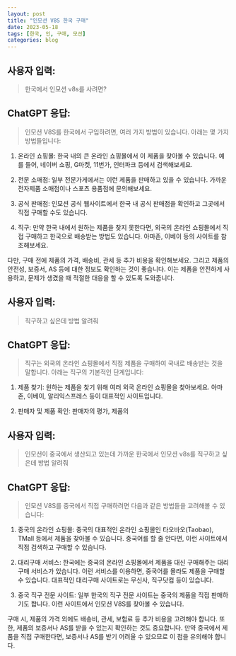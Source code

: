 ```yaml
---
layout: post
title: "인모션 V8S 한국 구매"
date: 2023-05-18
tags: [한국, 인, 구매, 모션]
categories: blog
---
```


## 사용자 입력:
> 한국에서 인모션 v8s를 사려면?

## ChatGPT 응답:
> 인모션 V8S를 한국에서 구입하려면, 여러 가지 방법이 있습니다. 아래는 몇 가지 방법들입니다:

1. 온라인 쇼핑몰: 한국 내의 큰 온라인 쇼핑몰에서 이 제품을 찾아볼 수 있습니다. 예를 들어, 네이버 쇼핑, G마켓, 11번가, 인터파크 등에서 검색해보세요.

2. 전문 소매점: 일부 전문가게에서는 이런 제품을 판매하고 있을 수 있습니다. 가까운 전자제품 소매점이나 스포츠 용품점에 문의해보세요.

3. 공식 판매점: 인모션 공식 웹사이트에서 한국 내 공식 판매점을 확인하고 그곳에서 직접 구매할 수도 있습니다.

4. 직구: 만약 한국 내에서 원하는 제품을 찾지 못한다면, 외국의 온라인 쇼핑몰에서 직접 구매하고 한국으로 배송받는 방법도 있습니다. 아마존, 이베이 등의 사이트를 참조해보세요.

다만, 구매 전에 제품의 가격, 배송비, 관세 등 추가 비용을 확인해보세요. 그리고 제품의 안전성, 보증서, AS 등에 대한 정보도 확인하는 것이 좋습니다. 이는 제품을 안전하게 사용하고, 문제가 생겼을 때 적절한 대응을 할 수 있도록 도와줍니다.


## 사용자 입력:
> 직구하고 싶은데 방법 알려줘

## ChatGPT 응답:
> 직구는 외국의 온라인 쇼핑몰에서 직접 제품을 구매하여 국내로 배송받는 것을 말합니다. 아래는 직구의 기본적인 단계입니다:

1. 제품 찾기: 원하는 제품을 찾기 위해 여러 외국 온라인 쇼핑몰을 찾아보세요. 아마존, 이베이, 알리익스프레스 등이 대표적인 사이트입니다.

2. 판매자 및 제품 확인: 판매자의 평가, 제품의

## 사용자 입력:
> 인모션이 중국에서 생산되고 있는데 가까운 한국에서 인모션 v8s를 직구하고 싶은데 방법 알려줘

## ChatGPT 응답:
> 인모션 V8S를 중국에서 직접 구매하려면 다음과 같은 방법들을 고려해볼 수 있습니다:

1. 중국의 온라인 쇼핑몰: 중국의 대표적인 온라인 쇼핑몰인 타오바오(Taobao), TMall 등에서 제품을 찾아볼 수 있습니다. 중국어를 할 줄 안다면, 이런 사이트에서 직접 검색하고 구매할 수 있습니다. 

2. 대리구매 서비스: 한국에는 중국의 온라인 쇼핑몰에서 제품을 대신 구매해주는 대리구매 서비스가 있습니다. 이런 서비스를 이용하면, 중국어를 몰라도 제품을 구매할 수 있습니다. 대표적인 대리구매 사이트로는 무신사, 직구닷컴 등이 있습니다.

3. 중국 직구 전문 사이트: 일부 한국의 직구 전문 사이트는 중국의 제품을 직접 판매하기도 합니다. 이런 사이트에서 인모션 V8S를 찾아볼 수 있습니다.

구매 시, 제품의 가격 외에도 배송비, 관세, 보험료 등 추가 비용을 고려해야 합니다. 또한, 제품의 보증서나 AS를 받을 수 있는지 확인하는 것도 중요합니다. 만약 중국에서 제품을 직접 구매한다면, 보증서나 AS를 받기 어려울 수 있으므로 이 점을 유의해야 합니다.

